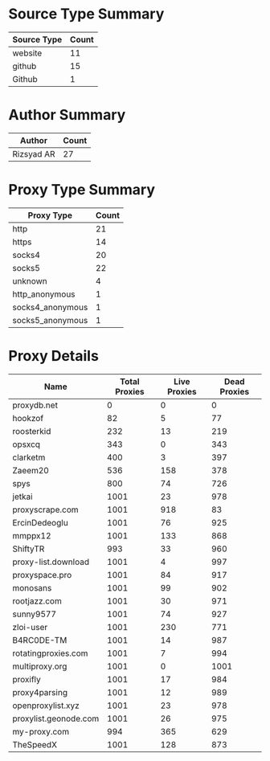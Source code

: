 # Source Type Summary

| Source Type | Count |
|-------------|-------|
| website | 11 |
| github | 15 |
| Github | 1 |


# Author Summary

| Author | Count |
|--------|-------|
| Rizsyad AR | 27 |


# Proxy Type Summary

| Proxy Type | Count |
|------------|-------|
| http | 21 |
| https | 14 |
| socks4 | 20 |
| socks5 | 22 |
| unknown | 4 |
| http_anonymous | 1 |
| socks4_anonymous | 1 |
| socks5_anonymous | 1 |


# Proxy Details

| Name | Total Proxies | Live Proxies | Dead Proxies |
|------|---------------|--------------|---------------|
| proxydb.net | 0 | 0 | 0 |
| hookzof | 82 | 5 | 77 |
| roosterkid | 232 | 13 | 219 |
| opsxcq | 343 | 0 | 343 |
| clarketm | 400 | 3 | 397 |
| Zaeem20 | 536 | 158 | 378 |
| spys | 800 | 74 | 726 |
| jetkai | 1001 | 23 | 978 |
| proxyscrape.com | 1001 | 918 | 83 |
| ErcinDedeoglu | 1001 | 76 | 925 |
| mmppx12 | 1001 | 133 | 868 |
| ShiftyTR | 993 | 33 | 960 |
| proxy-list.download | 1001 | 4 | 997 |
| proxyspace.pro | 1001 | 84 | 917 |
| monosans | 1001 | 99 | 902 |
| rootjazz.com | 1001 | 30 | 971 |
| sunny9577 | 1001 | 74 | 927 |
| zloi-user | 1001 | 230 | 771 |
| B4RC0DE-TM | 1001 | 14 | 987 |
| rotatingproxies.com | 1001 | 7 | 994 |
| multiproxy.org | 1001 | 0 | 1001 |
| proxifly | 1001 | 17 | 984 |
| proxy4parsing | 1001 | 12 | 989 |
| openproxylist.xyz | 1001 | 23 | 978 |
| proxylist.geonode.com | 1001 | 26 | 975 |
| my-proxy.com | 994 | 365 | 629 |
| TheSpeedX | 1001 | 128 | 873 |
